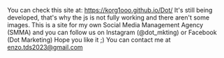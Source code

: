 You can check this site at: https://korg1ooo.github.io/Dot/
It's still being developed, that's why the js is not fully working and there aren't some images.
This is a site for my own Social Media Management Agency (SMMA) and you can follow us on Instagram (@dot_mkting) or Facebook (Dot Marketing)
Hope you like it ;)
You can contact me at enzo.tds2023@gmail.com
